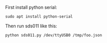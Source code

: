 First install python serial:

`sudo apt install python-serial`

Then run sds011 like this:

`python sds011.py /dev/ttyUSB0 /tmp/foo.json`
